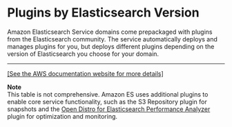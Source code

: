 # Plugins by Elasticsearch Version<a name="aes-supported-plugins"></a>

Amazon Elasticsearch Service domains come prepackaged with plugins from the Elasticsearch community\. The service automatically deploys and manages plugins for you, but deploys different plugins depending on the version of Elasticsearch you choose for your domain\.


****  
[\[See the AWS documentation website for more details\]](http://docs.aws.amazon.com/elasticsearch-service/latest/developerguide/aes-supported-plugins.html)

**Note**  
This table is not comprehensive\. Amazon ES uses additional plugins to enable core service functionality, such as the S3 Repository plugin for snapshots and the [Open Distro for Elasticsearch Performance Analyzer](https://opendistro.github.io/for-elasticsearch-docs/docs/pa/) plugin for optimization and monitoring\.